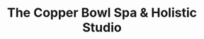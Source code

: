 ---
title: "The Copper Bowl Spa & Holistic Studio"
url: /deale/the-copper-bowl-spa-und-holistic-studio/
shop: Kosmetik
---
